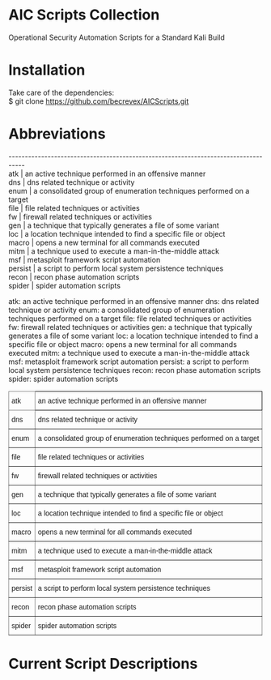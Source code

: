 # AIC Scripts Collection
Operational Security Automation Scripts for a Standard Kali Build

# Installation
Take care of the dependencies:<br>
$ git clone https://github.com/becrevex/AICScripts.git

# Abbreviations
----------------------------------------------------------------------------------- <br>
atk        |  an active technique performed in an offensive manner<br>
dns        |  dns related technique or activity<br>
enum       |  a consolidated group of enumeration techniques performed on a target<br>
file       |  file related techniques or activities<br>
fw         |  firewall related techniques or activities<br>
gen        |  a technique that typically generates a file of some variant<br>
loc        |  a location technique intended to find a specific file or object<br>
macro      |  opens a new terminal for all commands executed<br>
mitm       |  a technique used to execute a man-in-the-middle attack<br>
msf        |  metasploit framework script automation <br>
persist    |  a script to perform local system persistence techniques<br>
recon      |  recon phase automation scripts<br>
spider     |  spider automation scripts<br>

atk:       an active technique performed in an offensive manner
dns:       dns related technique or activity
enum:      a consolidated group of enumeration techniques performed on a target
file:      file related techniques or activities
fw:        firewall related techniques or activities
gen:       a technique that typically generates a file of some variant
loc:       a location technique intended to find a specific file or object
macro:     opens a new terminal for all commands executed
mitm:      a technique used to execute a man-in-the-middle attack
msf:       metasploit framework script automation
persist:   a script to perform local system persistence techniques
recon:     recon phase automation scripts
spider:    spider automation scripts

<style type="text/css">
.tg  {border-collapse:collapse;border-spacing:0;}
.tg td{border-color:black;border-style:solid;border-width:1px;font-family:Arial, sans-serif;font-size:14px;
  overflow:hidden;padding:10px 5px;word-break:normal;}
.tg th{border-color:black;border-style:solid;border-width:1px;font-family:Arial, sans-serif;font-size:14px;
  font-weight:normal;overflow:hidden;padding:10px 5px;word-break:normal;}
.tg .tg-0pky{border-color:inherit;text-align:left;vertical-align:top}
.tg .tg-73oq{border-color:#000000;text-align:left;vertical-align:top}
</style>
<table class="tg">
<thead>
  <tr>
    <th class="tg-0pky">atk</th>
    <th class="tg-73oq">an active technique performed in an offensive manner</th>
  </tr>
</thead>
<tbody>
  <tr>
    <td class="tg-0pky">dns</td>
    <td class="tg-0pky">dns related technique or activity</td>
  </tr>
  <tr>
    <td class="tg-0pky">enum</td>
    <td class="tg-0pky">a consolidated group of enumeration techniques performed on a target</td>
  </tr>
  <tr>
    <td class="tg-0pky">file</td>
    <td class="tg-0pky">file related techniques or activities</td>
  </tr>
  <tr>
    <td class="tg-0pky">fw</td>
    <td class="tg-0pky">firewall related techniques or activities</td>
  </tr>
  <tr>
    <td class="tg-0pky">gen</td>
    <td class="tg-0pky">a technique that typically generates a file of some variant</td>
  </tr>
  <tr>
    <td class="tg-0pky">loc</td>
    <td class="tg-0pky">a location technique intended to find a specific file or object</td>
  </tr>
  <tr>
    <td class="tg-0pky">macro</td>
    <td class="tg-0pky">opens a new terminal for all commands executed</td>
  </tr>
  <tr>
    <td class="tg-0pky">mitm<br></td>
    <td class="tg-0pky">a technique used to execute a man-in-the-middle attack</td>
  </tr>
  <tr>
    <td class="tg-0pky">msf</td>
    <td class="tg-0pky">metasploit framework script automation</td>
  </tr>
  <tr>
    <td class="tg-0pky">persist</td>
    <td class="tg-0pky">a script to perform local system persistence techniques</td>
  </tr>
  <tr>
    <td class="tg-0pky">recon<br></td>
    <td class="tg-0pky">recon phase automation scripts</td>
  </tr>
  <tr>
    <td class="tg-0pky">spider</td>
    <td class="tg-0pky">spider automation scripts</td>
  </tr>
</tbody>
</table>

# Current Script Descriptions

            
